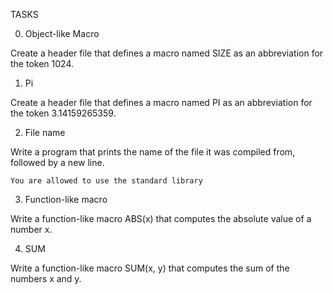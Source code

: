 TASKS

0. Object-like Macro

Create a header file that defines a macro named SIZE as an abbreviation for the token 1024.


1. Pi

Create a header file that defines a macro named PI as an abbreviation for the token 3.14159265359.


2. File name

Write a program that prints the name of the file it was compiled from, followed by a new line.

    You are allowed to use the standard library


3. Function-like macro

Write a function-like macro ABS(x) that computes the absolute value of a number x.


4. SUM

Write a function-like macro SUM(x, y) that computes the sum of the numbers x and y.
